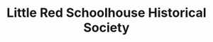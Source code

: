 ---
layout: repo
title: "Little Red Schoolhouse Historical Society"
id: 19391
permalink: repos/19391/
---